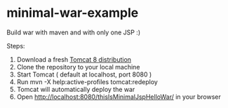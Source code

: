 # minimal-war-example
Build war with maven and with only one JSP :)

Steps:

1. Download a fresh [Tomcat 8 distribution](https://tomcat.apache.org/download-80.cgi)
2. Clone the repository to your local machine
3. Start Tomcat ( default at localhost,  port 8080 )
4. Run mvn -X help:active-profiles tomcat:redeploy
5. Tomcat will automatically deploy the war
6. Open [http://localhost:8080/thisIsMinimalJspHelloWar/](http://localhost:8080/thisIsMinimalJspHelloWar/) in your browser
